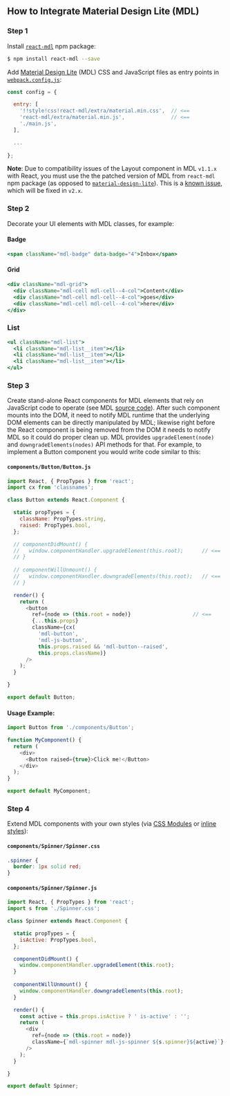 ## How to Integrate Material Design Lite (MDL)

### Step 1

Install [`react-mdl`](http://www.npmjs.com/package/react-mdl) npm package:

```sh
$ npm install react-mdl --save
```

Add [Material Design Lite](https://getmdl.io) (MDL) CSS and JavaScript files as entry points
in [`webpack.config.js`](../../webpack.config.js):

```js
const config = {

  entry: [
    '!!style!css!react-mdl/extra/material.min.css',  // <==
    'react-mdl/extra/material.min.js',               // <==
    './main.js',
  ],

  ... 
  
};
```

**Note**: Due to compatibility issues of the Layout component in MDL `v1.1.x` with React, you must use
the the patched version of MDL from `react-mdl` npm package (as opposed to
[`material-design-lite`](https://www.npmjs.com/package/material-design-lite)). This is a [known
issue](https://github.com/google/material-design-lite/pull/1357), which will be fixed in `v2.x`.

### Step 2

Decorate your UI elements with MDL classes, for example:

#### Badge

```jsx
<span className="mdl-badge" data-badge="4">Inbox</span>
```

#### Grid

```jsx
<div className="mdl-grid">
  <div className="mdl-cell mdl-cell--4-col">Content</div>
  <div className="mdl-cell mdl-cell--4-col">goes</div>
  <div className="mdl-cell mdl-cell--4-col">here</div>
</div>
```

### List

```jsx
<ul className="mdl-list">
  <li className="mdl-list__item"></li>
  <li className="mdl-list__item"></li>
  <li className="mdl-list__item"></li>
</ul>
```

### Step 3
 
Create stand-alone React components for MDL elements that rely on JavaScript code to operate (see
MDL [source code](https://github.com/google/material-design-lite/tree/mdl-1.x/src)). After such
component mounts into the DOM, it need to notify MDL runtime that the underlying DOM elements can be
directly manipulated by MDL; likewise right before the React component is being removed from the DOM
it needs to notify MDL so it could do proper clean up. MDL provides `upgradeElement(node)` and
`downgradeElements(nodes)` API methods for that. For example, to implement a Button component you
would write code similar to this:

#### `components/Button/Button.js`

```js
import React, { PropTypes } from 'react';
import cx from 'classnames';

class Button extends React.Component {

  static propTypes = {
    className: PropTypes.string,
    raised: PropTypes.bool,
  };

  // componentDidMount() {
  //   window.componentHandler.upgradeElement(this.root);      // <==
  // }
  
  // componentWillUnmount() {
  //   window.componentHandler.downgradeElements(this.root);   // <==
  // }

  render() {
    return (
      <button
        ref={node => (this.root = node)}                    // <==
        {...this.props}
        className={cx(
          'mdl-button',
          'mdl-js-button',
          this.props.raised && 'mdl-button--raised',
          this.props.className)}
      />
    );
  }

}

export default Button;
```

#### Usage Example:

```js
import Button from './components/Button';

function MyComponent() {
  return (
    <div>
      <Button raised={true}>Click me!</Button>
    </div>
  );
}

export default MyComponent;
```

### Step 4

Extend MDL components with your own styles (via [CSS Modules](https://github.com/css-modules/css-modules)
or [inline styles](https://facebook.github.io/react/tips/inline-styles.html)):

#### `components/Spinner/Spinner.css`

```css
.spinner {
  border: 1px solid red;
}
```

#### `components/Spinner/Spinner.js`

```js
import React, { PropTypes } from 'react';
import s from './Spinner.css';

class Spinner extends React.Component {

  static propTypes = {
    isActive: PropTypes.bool,
  };

  componentDidMount() {
    window.componentHandler.upgradeElement(this.root);
  }
  
  componentWillUnmount() {
    window.componentHandler.downgradeElements(this.root);
  }

  render() {
    const active = this.props.isActive ? ' is-active' : '';
    return (
      <div
        ref={node => (this.root = node)}
        className={`mdl-spinner mdl-js-spinner ${s.spinner}${active}`}
      />
    );
  }

}

export default Spinner;
```
